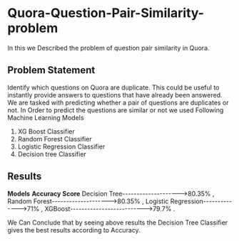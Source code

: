 # Quora-Question-Pair-Similarity-problem
In this we Described the problem of question pair similarity in Quora.
## Problem Statement
  Identify which questions on Quora are duplicate. This could be useful to instantly provide answers to questions that have already been answered. 
  We are tasked with predicting whether a pair of questions are duplicates or not.
In Order to predict the questions are similar or not we used Following Machine Learning Models 
  1. XG Boost Classifier
  2. Random Forest Classifier
  3. Logistic Regression Classifier
  4. Decision tree Classifier
## Results
                               
**Models**                         **Accuracy Score**
Decision Tree-------------------->80.35% ,
Random Forest-------------------->80.35% ,
Logistic Regression-------------->71% ,
XGBoost-------------------------->79.7% .


We Can Conclude that by seeing above results the Decision Tree Classifier gives the best results according to Accuracy.

